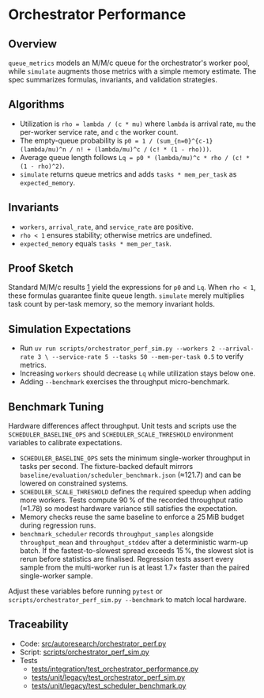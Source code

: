 # Orchestrator Performance

## Overview

`queue_metrics` models an M/M/c queue for the orchestrator's worker pool, while
`simulate` augments those metrics with a simple memory estimate. The spec
summarizes formulas, invariants, and validation strategies.

## Algorithms

- Utilization is `rho = lambda / (c * mu)` where `lambda` is arrival rate,
  `mu` the per-worker service rate, and `c` the worker count.
- The empty-queue probability is
  `p0 = 1 / (sum_{n=0}^{c-1} (lambda/mu)^n / n! + (lambda/mu)^c /`
  `(c! * (1 - rho)))`.
- Average queue length follows
  `Lq = p0 * (lambda/mu)^c * rho / (c! * (1 - rho)^2)`.
- `simulate` returns queue metrics and adds `tasks * mem_per_task` as
  `expected_memory`.

## Invariants

- `workers`, `arrival_rate`, and `service_rate` are positive.
- `rho < 1` ensures stability; otherwise metrics are undefined.
- `expected_memory` equals `tasks * mem_per_task`.

## Proof Sketch

Standard M/M/c results [1] yield the expressions for `p0` and `Lq`. When
`rho < 1`, these formulas guarantee finite queue length. `simulate` merely
multiplies task count by per-task memory, so the memory invariant holds.

## Simulation Expectations

- Run `uv run scripts/orchestrator_perf_sim.py --workers 2 --arrival-rate 3 \
  --service-rate 5 --tasks 50 --mem-per-task 0.5` to verify metrics.
- Increasing `workers` should decrease `Lq` while utilization stays below one.
- Adding `--benchmark` exercises the throughput micro-benchmark.

## Benchmark Tuning

Hardware differences affect throughput. Unit tests and scripts use the
``SCHEDULER_BASELINE_OPS`` and ``SCHEDULER_SCALE_THRESHOLD`` environment
variables to calibrate expectations.

- ``SCHEDULER_BASELINE_OPS`` sets the minimum single-worker throughput in
  tasks per second. The fixture-backed default mirrors
  ``baseline/evaluation/scheduler_benchmark.json`` (≈121.7) and can be
  lowered on constrained systems.
- ``SCHEDULER_SCALE_THRESHOLD`` defines the required speedup when adding
  more workers. Tests compute 90 % of the recorded throughput ratio
  (≈1.78) so modest hardware variance still satisfies the expectation.
- Memory checks reuse the same baseline to enforce a 25 MiB budget during
  regression runs.
- ``benchmark_scheduler`` records ``throughput_samples`` alongside
  ``throughput_mean`` and ``throughput_stddev`` after a deterministic
  warm-up batch. If the fastest-to-slowest spread exceeds 15 %, the
  slowest slot is rerun before statistics are finalised. Regression tests
  assert every sample from the multi-worker run is at least 1.7× faster
  than the paired single-worker sample.

Adjust these variables before running ``pytest`` or
``scripts/orchestrator_perf_sim.py --benchmark`` to match local hardware.

## Traceability

- Code: [src/autoresearch/orchestrator_perf.py][m1]
- Script: [scripts/orchestrator_perf_sim.py][m2]
- Tests
  - [tests/integration/test_orchestrator_performance.py][t94]
  - [tests/unit/legacy/test_orchestrator_perf_sim.py][t95]
  - [tests/unit/legacy/test_scheduler_benchmark.py][t96]

[1]: https://en.wikipedia.org/wiki/M/M/c_queue
[m1]: ../../src/autoresearch/orchestrator_perf.py
[m2]: ../../scripts/orchestrator_perf_sim.py

[t94]: ../../tests/integration/test_orchestrator_performance.py
[t95]: ../../tests/unit/legacy/test_orchestrator_perf_sim.py
[t96]: ../../tests/unit/legacy/test_scheduler_benchmark.py
